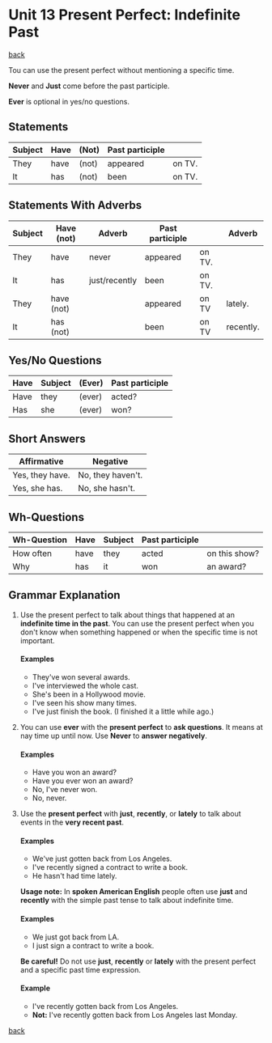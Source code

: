 # Unit 13 Present Perfect: Indefinite Past

[back](../README.md)

Tou can use the present perfect without mentioning a specific time.

**Never** and **Just** come before the past participle.

**Ever** is optional in yes/no questions.

## Statements

| Subject | Have | (Not) | Past participle |        |
| ------- | ---- | ----- | --------------- | ------ |
| They    | have | (not) | appeared        | on TV. |
| It      | has  | (not) | been            | on TV. |

## Statements With Adverbs

| Subject | Have (not) | Adverb        | Past participle |        | Adverb    |
| ------- | ---------- | ------------- | --------------- | ------ | --------- |
| They    | have       | never         | appeared        | on TV. |           |
| It      | has        | just/recently | been            | on TV. |           |
| They    | have (not) |               | appeared        | on TV  | lately.   |
| It      | has (not)  |               | been            | on TV  | recently. |

## Yes/No Questions

| Have | Subject | (Ever) | Past participle |
| ---- | ------- | ------ | --------------- |
| Have | they    | (ever) | acted?          |
| Has  | she     | (ever) | won?            |

## Short Answers

| Affirmative     | Negative          |
| --------------- | ----------------- |
| Yes, they have. | No, they haven't. |
| Yes, she has.   | No, she hasn't.   |

## Wh-Questions

| Wh-Question | Have | Subject | Past participle |               |
| ----------- | ---- | ------- | --------------- | ------------- |
| How often   | have | they    | acted           | on this show? |
| Why         | has  | it      | won             | an award?     |

## Grammar Explanation

1. Use the present perfect to talk about things that happened at an **indefinite time in the past**. You can use the present perfect when you don't know when something happened or when the specific time is not important.

   #### Examples

   - They've won several awards.
   - I've interviewed the whole cast.
   - She's been in a Hollywood movie.
   - I've seen his show many times.
   - I've just finish the book. (I finished it a little while ago.)

2. You can use **ever** with the **present perfect** to **ask questions**. It means at nay time up until now. Use **Never** to **answer negatively**.

   #### Examples

   - Have you won an award?
   - Have you ever won an award?
   - No, I've never won.
   - No, never.

3. Use the **present perfect** with **just**, **recently**, or **lately** to talk about events in the **very recent past**.

   #### Examples

   - We've just gotten back from Los Angeles.
   - I've recently signed a contract to write a book.
   - He hasn't had time lately.

   **Usage note:** In **spoken American English** people often use **just** and **recently** with the simple past tense to talk about indefinite time.

   #### Examples

   - We just got back from LA.
   - I just sign a contract to write a book.

   **Be careful!** Do not use **just**, **recently** or **lately** with the present perfect and a specific past time expression.

   #### Example

   - I've recently gotten back from Los Angeles.
   - **Not:** I've recently gotten back from Los Angeles last Monday.

[back](../README.md)
